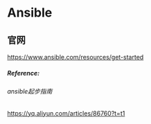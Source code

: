# Ansible

##  官网

https://www.ansible.com/resources/get-started    





#####  Reference:

######  ansible起步指南   
https://yq.aliyun.com/articles/86760?t=t1   
